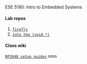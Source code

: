 ESE 5190: Intro to Embedded Systems

#### Lab repos
1. [`firefly`](https://github.com/ese-detkin-lab/ese5190-2022-lab1-firefly)
2. [`into the (void *)`](https://github.com/ese-detkin-lab/ese5190-2022-lab2-into-the-void-star)

#### Class wiki
[`RP2040 setup guides`](https://github.com/ese-detkin-lab/ese5190-2022/blob/main/guides/RP2040-C-SDK-setup.md)
nmn
